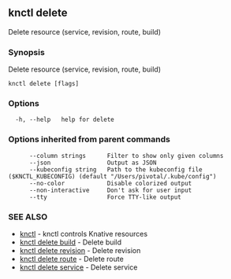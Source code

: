 ## knctl delete

Delete resource (service, revision, route, build)

### Synopsis

Delete resource (service, revision, route, build)

```
knctl delete [flags]
```

### Options

```
  -h, --help   help for delete
```

### Options inherited from parent commands

```
      --column strings      Filter to show only given columns
      --json                Output as JSON
      --kubeconfig string   Path to the kubeconfig file ($KNCTL_KUBECONFIG) (default "/Users/pivotal/.kube/config")
      --no-color            Disable colorized output
      --non-interactive     Don't ask for user input
      --tty                 Force TTY-like output
```

### SEE ALSO

* [knctl](knctl.md)	 - knctl controls Knative resources
* [knctl delete build](knctl_delete_build.md)	 - Delete build
* [knctl delete revision](knctl_delete_revision.md)	 - Delete revision
* [knctl delete route](knctl_delete_route.md)	 - Delete route
* [knctl delete service](knctl_delete_service.md)	 - Delete service

